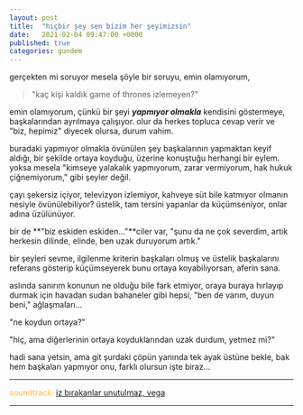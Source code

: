 ```yaml
---
layout: post
title:  "hiçbir şey sen bizim her şeyimizsin"
date:   2021-02-04 09:47:00 +0000
published: true
categories: gundem
---
```


gerçekten mi soruyor mesela şöyle bir soruyu, emin olamıyorum,

> "kaç kişi kaldık game of thrones izlemeyen?"

emin olamıyorum, çünkü bir şeyi _**yapmıyor olmakla**_ kendisini göstermeye, başkalarından ayrılmaya çalışıyor. olur da herkes topluca cevap verir ve "biz, hepimiz" diyecek olursa, durum vahim.

buradaki yapmıyor olmakla övünülen şey başkalarının yapmaktan keyif aldığı, bir şekilde ortaya koyduğu, üzerine konuştuğu herhangi bir eylem. yoksa mesela "kimseye yalakalık yapmıyorum, zarar vermiyorum, hak hukuk çiğnemiyorum," gibi şeyler değil.

çayı şekersiz içiyor, televizyon izlemiyor, kahveye süt bile katmıyor olmanın nesiyle övünülebiliyor? üstelik, tam tersini yapanlar da küçümseniyor, onlar adına üzülünüyor.

bir de **"biz eskiden eskiden..."**ciler var, "şunu da ne çok severdim, artık herkesin dilinde, elinde, ben uzak duruyorum artık."

bir şeyleri sevme, ilgilenme kriterin başkaları olmuş ve üstelik başkalarını referans gösterip küçümseyerek bunu ortaya koyabiliyorsan, aferin sana.

aslında sanırım konunun ne olduğu bile fark etmiyor, oraya buraya hırlayıp durmak için havadan sudan bahaneler gibi hepsi, "ben de varım, duyun beni," ağlaşmaları...

"ne koydun ortaya?"

"hiç, ama diğerlerinin ortaya koyduklarından uzak durdum, yetmez mi?"

hadi sana yetsin, ama git şurdaki çöpün yanında tek ayak üstüne bekle, bak hem başkaları yapmıyor onu, farklı olursun işte biraz...

---
<span style="color:#ffb84d">soundtrack:</span> [iz bırakanlar unutulmaz, vega](https://open.spotify.com/track/2D0sYzNUqUtw7aCWiDABU8?si=gCEvn_fURDeat8cGHdXfVQ)

---
